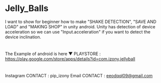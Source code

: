 # Jelly_Balls
I want to show for beginner  how to make "SHAKE DETECTION", "SAVE AND LOAD" and "MAKING SHOP" in unity android.
Unity has detection of device acceleration so we can use "Input.acceleration" if you want to detect the device inclination.
#
#
The Example of android is here ▼
PLAYSTORE : https://play.google.com/store/apps/details?id=com.izony.jellyball
#
#
Instagram CONTACT : pip_izony
Email CONTACT : eeodqql09@gmail.com
